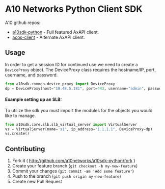 # A10 Networks Python Client SDK

A10 github repos:

- [a10sdk-python](https://github.com/a10networks/a10sdk-python) - Full featured AxAPI client.
- [acos-client](https://github.com/a10networks/acos-client) - Alternate AxAPI client.

## Usage

In order to get a session ID for continued use we need to create a `DeviceProxy` object. The DeviceProxy class requires the hostname/IP, port, username, and password.

```python
from a10sdk.common.device_proxy import DeviceProxy
dp = DeviceProxy(host="10.48.5.181", port=443, username="admin", password="a10")
```

#### Example setting up an SLB:

To utilize the sdk you must import the modules for the objects you would like to manage.

```python
from a10sdk.core.slb.slb_virtual_server import VirtualServer
vs = VirtualServer(name='s1', ip_address="1.1.1.1", DeviceProxy=dp)
vs.create()
```

## Contributing

1. Fork it ( http://github.com/a10networks/a10sdk-python/fork )
2. Create your feature branch (`git checkout -b my-new-feature`)
3. Commit your changes (`git commit -am 'Add some feature'`)
4. Push to the branch (`git push origin my-new-feature`)
5. Create new Pull Request
